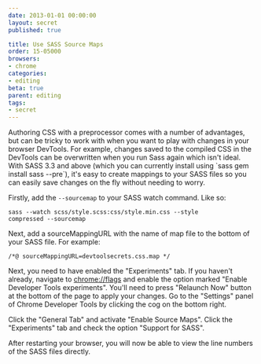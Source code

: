 ```yaml
---
date: 2013-01-01 00:00:00
layout: secret
published: true

title: Use SASS Source Maps
order: 15-05000
browsers:
- chrome
categories:
- editing
beta: true
parent: editing
tags:
- secret
---
```


<p>Authoring CSS with a preprocessor comes with a number of advantages, but can be tricky to work with when you want to play with changes in your browser DevTools. For example, changes saved to the compiled CSS in the DevTools can be overwritten when you run Sass again which isn't ideal. With SASS 3.3 and above (which you can currently install using `sass gem install sass --pre`), it's easy to create mappings to your SASS files so you can easily save changes on the fly without needing to worry.</p>

<p>Firstly, add the <code>--sourcemap</code> to your SASS watch command. Like so:</p>

<code>sass --watch scss/style.scss:css/style.min.css --style compressed --sourcemap</code>

<p>Next, add a sourceMappingURL with the name of map file to the bottom of your SASS file. For example:</p>

<code>/*@ sourceMappingURL=devtoolsecrets.css.map */</code>

<p>Next, you need to have enabled the "Experiments" tab. If you haven't already, navigate to <a href="chrome://flags" target="_blank">chrome://flags</a> and enable the option marked "Enable Developer Tools experiments". You'll need to press "Relaunch Now" button at the bottom of the page to apply your changes. Go to the "Settings" panel of Chrome Developer Tools by clicking the cog on the bottom right.</p>

<p>Click the "General Tab" and activate "Enable Source Maps". Click the "Experiments" tab and check the option "Support for SASS".</p>

<p>After restarting your browser, you will now be able to view the line numbers of the SASS files directly.</p>

<div class="video"><iframe src="about:blank" data-src="http://player.vimeo.com/video/67091490?title=0&amp;byline=0&amp;portrait=0&amp;color=ededed" width="500" height="313" frameborder="0" webkitAllowFullScreen mozallowfullscreen allowFullScreen></iframe></div>
